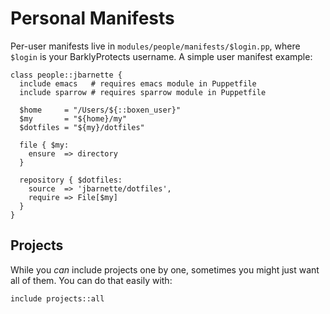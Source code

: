 # Personal Manifests

Per-user manifests live in `modules/people/manifests/$login.pp`, where
`$login` is your BarklyProtects username. A simple user manifest example:

```puppet
class people::jbarnette {
  include emacs   # requires emacs module in Puppetfile
  include sparrow # requires sparrow module in Puppetfile

  $home     = "/Users/${::boxen_user}"
  $my       = "${home}/my"
  $dotfiles = "${my}/dotfiles"

  file { $my:
    ensure  => directory
  }

  repository { $dotfiles:
    source  => 'jbarnette/dotfiles',
    require => File[$my]
  }
}
```

## Projects

While you _can_ include projects one by one, sometimes you might just want
all of them.
You can do that easily with:

```
include projects::all
```

